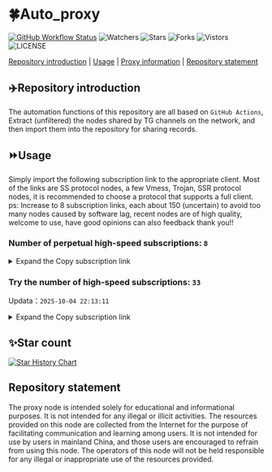 # 🍀Auto_proxy
[![GitHub Workflow Status](https://img.shields.io/github/actions/workflow/status/PangTouY00/Auto_proxy/main.yml?branch=main)](https://github.com/PangTouY00/Auto_proxy/actions/workflows/main.yml?branch=main) 
![Watchers](https://img.shields.io/github/watchers/w1770946466/Auto_proxy) ![Stars](https://img.shields.io/github/stars/PangTouY00/Auto_proxy) ![Forks](https://img.shields.io/github/forks/w1770946466/Auto_proxy) ![Vistors](https://visitor-badge.laobi.icu/badge?page_id=PangTouY00.Auto_proxy) ![LICENSE](https://img.shields.io/badge/license-CC%20BY--SA%204.0-green.svg)

[Repository introduction](https://github.com/PangTouY00/Auto_proxy#Repositoryintroduction) | [Usage](https://github.com/PangTouY00/Auto_proxy#Usage) | [Proxy information](https://github.com/PangTouY00/Auto_proxy#Proxyinformation) | [Repository statement](https://github.com/PangTouY00/Auto_proxy#Repositorystatement)

## ✈️Repository introduction
The automation functions of this repository are all based on `GitHub Actions`,
Extract (unfiltered) the nodes shared by TG channels on the network, and then import them into the repository for sharing records.

## ⏩Usage
Simply import the following subscription link to the appropriate client. Most of the links are SS protocol nodes, a few Vmess, Trojan, SSR protocol nodes, it is recommended to choose a protocol that supports a full client.
ps: Increase to 8 subscription links, each about 150 (uncertain) to avoid too many nodes caused by software lag, recent nodes are of high quality, welcome to use, have good opinions can also feedback thank you!!

### Number of perpetual high-speed subscriptions: `8`

<details>
  <summary>Expand the Copy subscription link</summary>

  
- [Multiprotocol Base64 encoding](https://raw.githubusercontent.com/PangTouY00/Auto_proxy/main/Long_term_subscription1)
`https://raw.githubusercontent.com/PangTouY00/Auto_proxy/main/Long_term_subscription_num`
`Total number of merge nodes: 230`

- [Multiprotocol Base64 encoding](https://raw.githubusercontent.com/PangTouY00/Auto_proxy/main/Long_term_subscription1)
`https://raw.githubusercontent.com/PangTouY00/Auto_proxy/main/Long_term_subscription1`
`Total number of merge nodes: 29`

- [Multiprotocol Base64 encoding](https://raw.githubusercontent.com/PangTouY00/Auto_proxy/main/Long_term_subscription2)
`https://raw.githubusercontent.com/PangTouY00/Auto_proxy/main/Long_term_subscription2`
`Total number of merge nodes: 29`

- [Multiprotocol Base64 encoding](https://raw.githubusercontent.com/PangTouY00/Auto_proxy/main/Long_term_subscription3)
`https://raw.githubusercontent.com/PangTouY00/Auto_proxy/main/Long_term_subscription3`
`Total number of merge nodes: 29`

- [Multiprotocol Base64 encoding](https://raw.githubusercontent.com/PangTouY00/Auto_proxy/main/Long_term_subscription4)
`https://raw.githubusercontent.com/PangTouY00/Auto_proxy/main/Long_term_subscription4`
`Total number of merge nodes: 29`

- [Multiprotocol Base64 encoding](https://raw.githubusercontent.comPangTouY00/Auto_proxy/main/Long_term_subscription5)
`https://raw.githubusercontent.com/PangTouY00/Auto_proxy/main/Long_term_subscription5`
`Total number of merge nodes: 29`

- [Multiprotocol Base64 encoding](https://raw.githubusercontent.com/PangTouY00/Auto_proxy/main/Long_term_subscription6)
`https://raw.githubusercontent.com/PangTouY00/Auto_proxy/main/Long_term_subscription6`
`Total number of merge nodes: 29`

- [Multiprotocol Base64 encoding](https://raw.githubusercontent.com/PangTouY00/Auto_proxy/main/Long_term_subscription7)
`https://raw.githubusercontent.com/PangTouY00/Auto_proxy/main/Long_term_subscription7`
`Total number of merge nodes: 29`

- [Multiprotocol Base64 encoding](https://raw.githubusercontent.com/PangTouY00/Auto_proxy/main/Long_term_subscription8)
`https://raw.githubusercontent.com/PangTouY00/Auto_proxy/main/Long_term_subscription8`
`Total number of merge nodes: 27`

- [Clash subscription](https://raw.githubusercontent.com/PangTouY00/Auto_proxy/main/Long_term_subscription2.yaml)
`https://raw.githubusercontent.com/PangTouY00/Auto_proxy/main/Long_term_subscription1.yaml`


- [Clash subscription](https://raw.githubusercontent.com/PangTouY00/Auto_proxy/main/Long_term_subscription2.yaml)
`https://raw.githubusercontent.com/PangTouY00/Auto_proxy/main/Long_term_subscription2.yaml`


- [Clash subscription](https://raw.githubusercontent.com/PangTouY00/Auto_proxy/main/Long_term_subscription3.yaml)
`https://raw.githubusercontent.com/PangTouY00/Auto_proxy/main/Long_term_subscription3.yaml`
  
</details>

### Try the number of high-speed subscriptions: `33`
Updata：`2025-10-04 22:13:11`


<details>
  <summary>Expand the Copy subscription link</summary>  


























































































































































































































































































































































































































































































































































































































































































































































































































































































































































































































































































































































































































































































































































































































































































































































































































































































































































































































































































































































































































































































































































































































































































































































































































































































































































































































































































































































































































































































































































































































































































































































































































































































































































































































































































































































































































































































































































































































































































































































































































































































































































































































































































































































































































































































































































































































































































































































































































































































































































































































































































































































































































































































































































































































































































































































































































































































































































































































































































































































































































































































































































































































































































































































































































































































































































































































































































































































































































































































































































































































































































































































































































































































































































































































































































































































































































































































































































































































































































































































































































































































































































































































































































































































































































































































































































































































































































































































































































































































































































































































































































































































































































































































































































































































































































































































































































































































































































































































































































































































































































































































































































































































































































































































































































































































































































































































































































































































































































































































































































































































































































































































































































































































































































































































































































































































































































































































































































































































































































































































































































































































































































































































































































































































































































































































































































































































































































































































































































































































































































































































































































































































































































































































































































































































































































































































































































































































































































































































































































































































































































































































































































































































































































































































































































































































































































































































































































































































































































































































































































































































































































































































































































































































































































































































































































































































































































































































































































































































































































































































































































































































































































































































































































































































































































































































































































































































































































































































































































































































































































































































































































































































































































































































































































































































































































































































































































































































































































































































































































































































































































































































































































































































































































































































































































































































































































































































































































































































































































































































































































































































































































































































































































































































































































































































































































































































































































































































































































































































































































































































































































































































































































































































































































































































































































































































































































































































































































































































































































































































































































































































































































































































































































































































































































































































































































































































































































































































































































































































































































































































































































































































































































































































































































































































































































































































































































































































































































































































































































































































































































































































































































































































































































































































































































































































































































































































































































































































































































































































































































































































































































































































































































































































































































































































































































































































































































































































































































































































































































































































































































































































































































































































































>Trial subscription：
`https://qingyun.zybs.eu.org/api/v1/client/subscribe?token=aa038088c36bc67fb773eba66c7bd6c0`




>Trial subscription：
`https://slianvpn.top/api/v1/client/subscribe?token=3842b8a5781f6fdd214c8d7123b065ab`




>Trial subscription：
`https://b.guojiajia.filegear-sg.me/api/v1/client/subscribe?token=892846498f08d00513246002b1af7101`




>Trial subscription：
`https://www.eeevpn.com/api/v1/client/subscribe?token=468d503abb6675296c8f78b785e1c6c9`




>Trial subscription：
`https://multiserver.multiserveradelshoop.com/api/v1/client/subscribe?token=58b922f30daaa96112389f86342b166e`




>Trial subscription：
`https://gods3.dashicn.buzz/api/v1/client/subscribe?token=1f35666302d22d6b794a76effef3f289`




>Trial subscription：
`https://linlujs.cloud/api/v1/client/subscribe?token=91c01151584d627c27d5cd3976e3c408`




>Trial subscription：
`https://cfvpn.com/api/v1/client/subscribe?token=9e20002004410be61885b2bb94448ced`




>Trial subscription：
`http://107.173.31.17/api/v1/client/subscribe?token=80c907463e59c68d4fff3b0c721c71ba`




>Trial subscription：
`https://www.topjiasu.top/api/v1/client/subscribe?token=9e9cd74c25beb97b9493f9a8969d5cbe`




>Trial subscription：
`https://gods2.dashicn.buzz/api/v1/client/subscribe?token=c23c4480097ff94c5cdbe515df3b9668`




>Trial subscription：
`https://a.guojiajia.filegear-sg.me/api/v1/client/subscribe?token=013fa133efc080bcc62ddb3b848cef7c`




>Trial subscription：
`https://cn.newbee.cyou/api/v1/client/subscribe?token=6e338d72aa39c38d1cb2fd5b866857cd`




>Trial subscription：
`https://kingfisher.top/api/v1/client/subscribe?token=ca967f246afe90552d5397282d4292b0`




>Trial subscription：
`https://ylccloud.top/api/v1/client/subscribe?token=177c851cf1489b6b394817b66ddc4e37`




>Trial subscription：
`https://dl.vfkum.website/api/v1/client/subscribe?token=61cd329a4934e706b249941ab1e0e839`




>Trial subscription：
`https://go.yueyun.de/api/v1/client/subscribe?token=2409dc7b62764722f3e475ae6fecb7e6`




>Trial subscription：
`https://fs.v2rayse.com/share/20251004/d46igp4tap.txt`




>Trial subscription：
`https://dashuai.us/api/v1/client/subscribe?token=1160738321d125b8ae1d5ae5166e739e`




>Trial subscription：
`https://www.louwangzhiyu.org/api/v1/client/subscribe?token=b948cded985fc869533ebc9d47a8475c`




>Trial subscription：
`https://proxy.txsb.fun/api/v1/client/subscribe?token=dd485b63105b62e2005f2f4cece6153a`




>Trial subscription：
`https://xiaoby.com/api/v1/client/subscribe?token=9230453efacef66433b7e336b3604bd2`




>Trial subscription：
`https://old-v2b.linkedton.com/api/v1/client/subscribe?token=b2efd41a53f71b787272f82c96e555e1`




>Trial subscription：
`https://newbee.cyou/api/v1/client/subscribe?token=17f39e4d4d070f8a8a48f8e5ca32710f`




>Trial subscription：
`https://xiaohuolongjc.top/api/v1/client/subscribe?token=e70ba6d608fff877bed4c015cae5b772`




>Trial subscription：
`https://sufujia.top/api/v1/client/subscribe?token=77893a11f47ce01699472f73bc6b35cf`




>Trial subscription：
`https://4444445.xyz/api/v1/client/subscribe?token=c62b56e9c29f92093b2c0dc1128556b6`




>Trial subscription：
`https://api.skrspc.org/api/v1/client/subscribe?token=f8ceae51fc77b82f995857689ceae2a3`




>Trial subscription：
`https://yywhale.com/api/v1/client/subscribe?token=c34e36fa2ca90f4967b237a8ced77026`




>Trial subscription：
`https://www.camael.top/api/v1/client/subscribe?token=5e563fc88f1726918980df1065acc8ed`




>Trial subscription：
`https://slianvpn.com/api/v1/client/subscribe?token=da81acc70737f18dab41fc987e0c949d`




>Trial subscription：
`https://gods1.dashicn.buzz/api/v1/client/subscribe?token=08ef66355b66f2b3a0dca3cf45f08a40`




>Trial subscription：
`https://v2s.ip-ddns.com/api/v1/client/subscribe?token=29c62a75d99e1ee23c28043dcfa60927`



</details>

## ✨Star count
[![Star History Chart](https://api.star-history.com/svg?repos=PangTouY00/Auto_proxy&type=Date)](https://star-history.com/#w1770946466/Auto_proxy&Date)



## Repository statement
The proxy node is intended solely for educational and informational purposes. It is not intended for any illegal or illicit activities. The resources provided on this node are collected from the Internet for the purpose of facilitating communication and learning among users. It is not intended for use by users in mainland China, and those users are encouraged to refrain from using this node. The operators of this node will not be held responsible for any illegal or inappropriate use of the resources provided.
